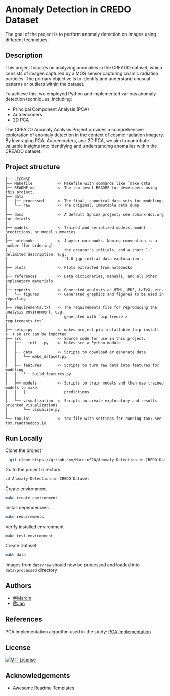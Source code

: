 
# Anomaly Detection in CREDO Dataset

The goal of the project is to perform anomaly detection on images using different techniques.


## Description

This project focuses on analyzing anomalies in the CREADO dataset, which consists of images captured by a MOS sensor capturing cosmic radiation particles. The primary objective is to identify and understand unusual patterns or outliers within the dataset. 

To achieve this, we employed Python and implemented various anomaly detection techniques, including:
- Principal Component Analysis (PCA) 
- Autoencoders 
- 2D PCA

The CREADO Anomaly Analysis Project provides a comprehensive exploration of anomaly detection in the context of cosmic radiation imagery. By leveraging PCA, Autoencoders, and 2D PCA, we aim to contribute valuable insights into identifying and understanding anomalies within the CREADO dataset. 
## Project structure

    ├── LICENSE
    ├── Makefile           <- Makefile with commands like `make data`
    ├── README.md          <- The top-level README for developers using this project.
    ├── data
    │   ├── processed      <- The final, canonical data sets for modeling.
    │   └── raw            <- The original, immutable data dump.
    │
    ├── docs               <- A default Sphinx project; see sphinx-doc.org for details
    │
    ├── models             <- Trained and serialized models, model predictions, or model summaries
    │
    ├── notebooks          <- Jupyter notebooks. Naming convention is a number (for ordering),
    │                         the creator's initials, and a short `-` delimited description, e.g.
    │                         `1.0-jqp-initial-data-exploration`.
    │
    ├── plots              <- Plots extracted from notebooks
    │
    ├── references         <- Data dictionaries, manuals, and all other explanatory materials.
    │
    ├── reports            <- Generated analysis as HTML, PDF, LaTeX, etc.
    │   └── figures        <- Generated graphics and figures to be used in reporting
    │
    ├── requirements.txt   <- The requirements file for reproducing the analysis environment, e.g.
    │                         generated with `pip freeze > requirements.txt`
    │
    ├── setup.py           <- makes project pip installable (pip install -e .) so src can be imported
    ├── src                <- Source code for use in this project.
    │   ├── __init__.py    <- Makes src a Python module
    │   │
    │   ├── data           <- Scripts to download or generate data
    │   │   └── make_dataset.py
    │   │
    │   ├── features       <- Scripts to turn raw data into features for modeling
    │   │   └── build_features.py
    │   │
    │   ├── models         <- Scripts to train models and then use trained models to make
    │   │   │                 predictions
    │   │
    │   └── visualization  <- Scripts to create exploratory and results oriented visualizations
    │       └── visualize.py
    │
    └── tox.ini            <- tox file with settings for running tox; see tox.readthedocs.io




## Run Locally

Clone the project

```bash
  git clone https://github.com/MarcinZ20/Anomaly-Detection-in-CREDO-Dataset.git
```

Go to the project directory

```sh
cd Anomaly-Detection-in-CREDO-Dataset
```

Create environment
```sh
make create_environment
```

Install dependencies

```sh
make requirements
```

Verify installed environment

```sh
make test-environment
```

Create Dataset

```sh
make data
```

Images from `data/raw` should now be processed and loaded into `data/processed` directory





## Authors

- [@Marcin](https://www.github.com/MarcinZ20)
- [@Jan](https://www.github.com/tycjantyc)

## References
PCA implementation algorithm used in the study: [PCA Implementation](https://github.com/Parveshdhull/FaceRecognitionUsing-PCA-2D-PCA-And-2D-Square-PCA)


## License

[![MIT License](https://img.shields.io/badge/License-MIT-green.svg)](https://choosealicense.com/licenses/mit/)

## Acknowledgements

 - [Awesome Readme Templates](https://awesomeopensource.com/project/elangosundar/awesome-README-templates)


